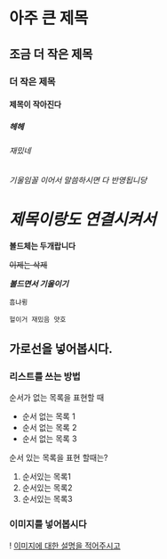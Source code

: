 # 아주 큰 제목

## 조금 더 작은 제목

### 더 작은 제목

#### 제목이 작아진다

##### 헤헤

###### 재밌네

*기울임꼴 이어서 말씀하시면 다 반영됩니당*

# *제목이랑도 연결시켜서*

**볼드체는 두개랍니다**

~~이제는 삭제~~

***볼드면서 기울이기***

`흠냐륑`

`헐이거 재밌음 얏호`

가로선을 넣어봅시다.
---

### 리스트를 쓰는 방법

순서가 없는 목록을 표현할 때

* 순서 없는 목록 1
* 순서 없는 목록 2
* 순서 없는 목록 3

순서 있는 목록을 표현 할때는?
1. 순서있는 목록1
2. 순서있는 목록2
3. 순서있는 목록3

### 이미지를 넣어봅시다

! [이미지에 대한 설명을 적어주시고](../sample/sample.jpg)


